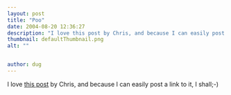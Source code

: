 ```yaml
---
layout: post
title: "Poo"
date: 2004-08-20 12:36:27
description: "I love this post by Chris, and because I can easily post a link to it, I shall;-)&#8230;"
thumbnail: defaultThumbnail.png
alt: ""


author: dug
---
```


<p>I love <a href="http://chris.carline.org/000415.html">this post</a> by Chris, and because I can easily post a link to it, I shall;-)</p>
